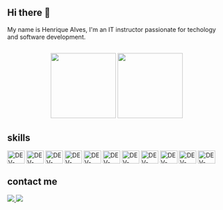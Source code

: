 ## Hi there 👋
My name is Henrique Alves,  I'm an IT instructor passionate for techology and software development.
##
  <div align="center">
    <img height="150rem" src="https://github-readme-stats.vercel.app/api?username=rickalves&show_icons=true&theme=highcontrast"/>
    <img height="150rem" src="https://github-readme-stats.vercel.app/api/top-langs/?username=rickalves&theme=highcontrast&layout=compact"/>
 </div>
  
## skills
<div style="display: inline_block">
    <img title="HTML5" alt="DEV-ICON" height="30" width="40" align="center" src="https://cdn.jsdelivr.net/gh/devicons/devicon/icons/html5/html5-original.svg" />
    <img title="CSS3" alt="DEV-ICON" height="30" width="40" align="center"  src="https://cdn.jsdelivr.net/gh/devicons/devicon/icons/css3/css3-original.svg" />
    <img title="REACT/REACT NATIVE" alt="DEV-ICON" height="30" width="40" align="center" src="https://cdn.jsdelivr.net/gh/devicons/devicon/icons/react/react-original.svg" />
    <img title="JAVASCRIPT" alt="DEV-ICON" height="30" width="40" align="center" src="https://cdn.jsdelivr.net/gh/devicons/devicon/icons/javascript/javascript-original.svg" />
   <img title="TYPESCRIPT" alt="DEV-ICON" height="30" width="40" align="center" src="https://cdn.jsdelivr.net/gh/devicons/devicon/icons/typescript/typescript-original.svg" />
    <img title="NODEJS" alt="DEV-ICON" height="30" width="40" align="center" src="https://cdn.jsdelivr.net/gh/devicons/devicon/icons/nodejs/nodejs-original.svg" />
    <img title="MYSQL" alt="DEV-ICON" height="30" width="40" align="center" src="https://cdn.jsdelivr.net/gh/devicons/devicon/icons/mysql/mysql-original.svg" />
    <img title="PYTHON" alt="DEV-ICON" height="30" width="40" align="center"  src="https://cdn.jsdelivr.net/gh/devicons/devicon/icons/python/python-original.svg" />
    <img title="AWS" alt="DEV-ICON" height="30" width="40" align="center" src="https://cdn.jsdelivr.net/gh/devicons/devicon/icons/amazonwebservices/amazonwebservices-original.svg" />
  <img title="GCP" alt="DEV-ICON" height="30" width="40" align="center" src="https://cdn.jsdelivr.net/gh/devicons/devicon/icons/googlecloud/googlecloud-original.svg" />
  <img title="MONGODB" alt="DEV-ICON" height="30" width="40" align="center" src="https://cdn.jsdelivr.net/gh/devicons/devicon/icons/mongodb/mongodb-original.svg" />
 </div>
  
<!--  
<img title="VUE.JS" alt="DEV-ICON" height="30" width="40" align="center" src="https://cdn.jsdelivr.net/gh/devicons/devicon/icons/vuejs/vuejs-original.svg" />
<img title="DOCKER" alt="DEV-ICON" height="30" width="40" align="center" src="https://cdn.jsdelivr.net/gh/devicons/devicon/icons/docker/docker-plain-wordmark.svg"/>
<img title="ANGULAR" alt="DEV-ICON" height="30" width="40" align="center" src="https://cdn.jsdelivr.net/gh/devicons/devicon/icons/angularjs/angularjs-plain.svg"/>
<img title="FLUTTER" alt="DEV-ICON"height="30" width="40" align="center" src="https://cdn.jsdelivr.net/gh/devicons/devicon/icons/flutter/flutter-original.svg"/>
<img title="PYTHON" alt="DEV-ICON" height="30" width="40" align="center" src="https://cdn.jsdelivr.net/gh/devicons/devicon/icons/python/python-original.svg"/>
-->

## contact me
  <div>
    <a href="https://www.instagram.com/rick_alves.r/" target="_blank">
      <img src="https://img.shields.io/badge/Instagram-E4405F?style=for-the-badge&logo=instagram&logoColor=white" />
    </a>
    <a href="https://www.linkedin.com/in/henrique-alves-685a1777/" target="_blank">
      <img src="https://img.shields.io/badge/LinkedIn-0077B5?style=for-the-badge&logo=linkedin&logoColor=white" />
    </a>
  </div>

